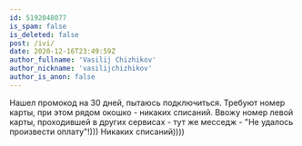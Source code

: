 ```yaml
---
id: 5192048077
is_spam: false
is_deleted: false
post: /ivi/
date: 2020-12-16T23:49:59Z
author_fullname: 'Vasilij Chizhikov'
author_nickname: 'vasilijchizhikov'
author_is_anon: false
---
```


<p>Нашел промокод на 30 дней, пытаюсь подключиться. Требуют номер карты, при этом рядом окошко - никаких списаний. Ввожу номер левой карты, проходившей в других сервисах - тут же месседж - "Не удалось произвести оплату"!))) Никаких списаний))))</p>
